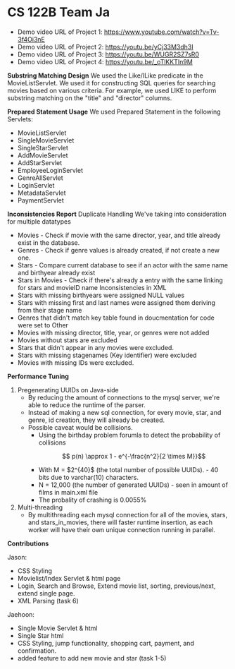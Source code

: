 # CS 122B Team Ja # 

* Demo video URL of Project 1: https://www.youtube.com/watch?v=Tv-3f4Oi3nE
* Demo video URL of Project 2: https://youtu.be/yCj33M3dh3I
* Demo video URL of Project 3: https://youtu.be/WUGR2SZ7sR0 
* Demo video URL of Project 4: https://youtu.be/_oTlKKTIn9M

**Substring Matching Design**
We used the Like/ILike predicate in the MovieListServlet. We used it for constructing SQL queries for searching movies based on various criteria.
For example, we used LIKE to perform substring matching on the "title" and "director" columns.


**Prepared Statement Usage**
We used Prepared Statement in the following Servlets:
* MovieListServlet
* SingleMovieServlet
* SingleStarServlet
* AddMovieServlet
* AddStarServlet
* EmployeeLoginServlet
* GenreAllServlet
* LoginServlet
* MetadataServlet
* PaymentServlet

**Inconsistencies Report**
Duplicate Handling
  We've taking into consideration for multiple datatypes
* Movies - Check if movie with the same director, year, and title already exist in the database.
* Genres - Check if genre values is already created, if not create a new one.
* Stars - Compare current database to see if an actor with the same name and birthyear already exist
* Stars in Movies - Check if there's already a entry with the same linking for stars and movieID name
Inconsistencies in XML
* Stars with missing birthyears were assigned NULL values
* Stars with missing first and last names were assigned them deriving from their stage name
* Genres that didn't match key table found in doucmentation for code were set to Other
* Movies with missing director, title, year, or genres were not added
* Movies without stars are excluded
* Stars that didn't appear in any movies were excluded.
* Stars with missing stagenames (Key identifier) were excluded
* Movies with missing IDs were excluded.

**Performance Tuning**
1. Pregenerating UUIDs on Java-side
   * By reducing the amount of connections to the mysql server, we're able to reduce the runtime of the parser.
   * Instead of making a new sql connection, for every movie, star, and genre, id creation, they will already be created.
   * Possible caveat would be collisions.
     * Using the birthday problem forumla to detect the probability of collisions
       ```math
        p(n) \approx 1 - e^{-\frac{n^2}{2 \times M}}
       ```
     * With M = \$2^{40}\$ (the total number of possible UUIDs). -  40 bits due to varchar(10) characters.
     * N = 12,000 (the number of generated UUIDs) - seen in amount of films in main.xml file
     * The probality of crashing is 0.0055%
2. Multi-threading
   * By multithreading each mysql connection for all of the movies, stars, and stars_in_movies, there will faster runtime insertion, as each worker will have their own unique connection running in parallel.

**Contributions**

Jason:
* CSS Styling
* Movielist/Index Servlet & html page
* Login, Search and Browse, Extend movie list, sorting, previous/next, extend single page.
* XML Parsing (task 6)

Jaehoon:
* Single Movie Servlet & html
* Single Star html
* CSS Styling, jump functionality, shopping cart, payment, and confirmation.
* added feature to add new movie and star (task 1-5)
